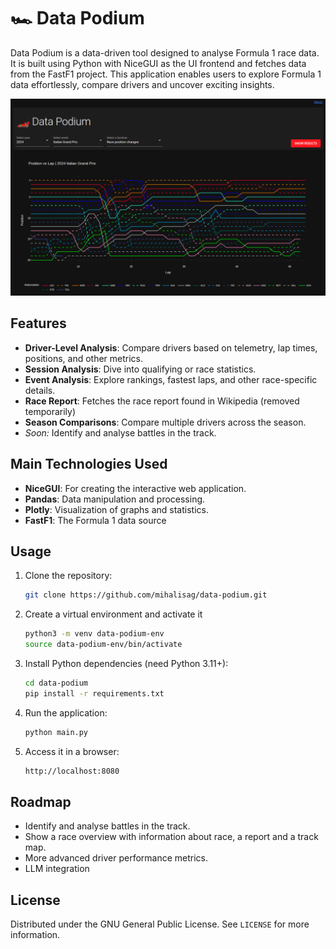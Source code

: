 # 🏎️ Data Podium

Data Podium is a data-driven tool designed to analyse Formula 1 race data. It is built using Python with NiceGUI as the UI frontend and fetches data from the FastF1 project. This application enables users to explore Formula 1 data effortlessly, compare drivers and uncover exciting insights.


![Main Screen](/images/main_screen.png)


## Features

- **Driver-Level Analysis**: Compare drivers based on telemetry, lap times, positions, and other metrics.
- **Session Analysis**: Dive into qualifying or race statistics.
- **Event Analysis**: Explore rankings, fastest laps, and other race-specific details.
- **Race Report**: Fetches the race report found in Wikipedia (removed temporarily)
- **Season Comparisons**: Compare multiple drivers across the season.
- *Soon:* Identify and analyse battles in the track.


## Main Technologies Used

- **NiceGUI**: For creating the interactive web application.
- **Pandas**: Data manipulation and processing.
- **Plotly**: Visualization of graphs and statistics.
- **FastF1**: The Formula 1 data source


## Usage

1. Clone the repository:
    ```sh
    git clone https://github.com/mihalisag/data-podium.git
    ```
2. Create a virtual environment and activate it
    ```sh
    python3 -m venv data-podium-env
    source data-podium-env/bin/activate
    ```
3. Install Python dependencies (need Python 3.11+):
    ```sh
    cd data-podium
    pip install -r requirements.txt
    ```
4. Run the application:
    ```sh
    python main.py
    ```
5. Access it in a browser:
    ```sh
    http://localhost:8080
    ```

## Roadmap

- Identify and analyse battles in the track.
- Show a race overview with information about race, a report and a track map.
- More advanced driver performance metrics.
- LLM integration

## License

Distributed under the GNU General Public License. See `LICENSE` for more information.
